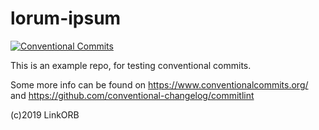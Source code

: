 # lorum-ipsum

[![Conventional Commits](https://img.shields.io/badge/Conventional%20Commits-1.0.0-yellow.svg)](https://conventionalcommits.org)

This is an example repo, for testing conventional commits.

Some more info can be found on https://www.conventionalcommits.org/ and https://github.com/conventional-changelog/commitlint

(c)2019 LinkORB
